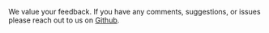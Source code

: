 We value your feedback. If you have any comments, suggestions, or issues please reach out to us on [Github](https://github.com/argoverse/av2-api/issues).
